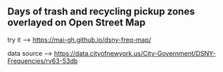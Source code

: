 ## Days of trash and recycling pickup zones overlayed on Open Street Map 

try it --> https://mai-gh.github.io/dsny-freq-map/

data source --> https://data.cityofnewyork.us/City-Government/DSNY-Frequencies/rv63-53db
